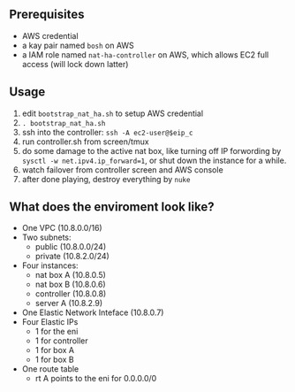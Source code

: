 
Prerequisites
-----------
- AWS credential
- a kay pair named `bosh` on AWS
- a IAM role named `nat-ha-controller` on AWS, which allows EC2 full access (will lock down latter)

Usage
------
1. edit `bootstrap_nat_ha.sh` to setup AWS credential
1. `. bootstrap_nat_ha.sh`
1. ssh into the controller: `ssh -A ec2-user@$eip_c`
1. run controller.sh from screen/tmux
1. do some damage to the active nat box, like turning off IP forwording by `sysctl -w net.ipv4.ip_forward=1`, or shut down the instance for a while.
1. watch failover from controller screen and AWS console
1. after done playing, destroy everything by `nuke`

What does the enviroment look like?
------------
- One VPC (10.8.0.0/16)
- Two subnets:
  - public (10.8.0.0/24)
  - private (10.8.2.0/24)
- Four instances:
  - nat box A (10.8.0.5)
  - nat box B (10.8.0.6)
  - controller (10.8.0.8)
  - server A (10.8.2.9)
- One Elastic Network Inteface (10.8.0.7)
- Four Elastic IPs
  - 1 for the eni
  - 1 for controller
  - 1 for box A
  - 1 for box B
- One route table
  - rt A points to the eni for 0.0.0.0/0
